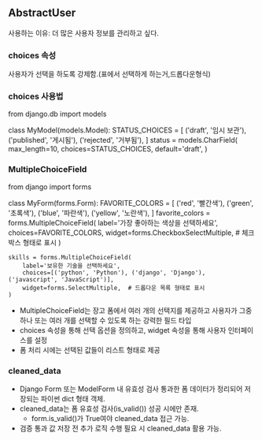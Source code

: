 ## AbstractUser

사용하는 이유: 더 많은 사용자 정보를 관리하고 싶다.

### choices 속성
사용자가 선택을 하도록 강제함.(표에서 선택하게 하는거,드롭다운형식)

### choices 사용법
from django.db import models

class MyModel(models.Model):
    STATUS_CHOICES = [
        ('draft', '임시 보관'),
        ('published', '게시됨'),
        ('rejected', '거부됨'),
    ]
    status = models.CharField(
        max_length=10,
        choices=STATUS_CHOICES,
        default='draft',
    )

### MultipleChoiceField
from django import forms

class MyForm(forms.Form):
    FAVORITE_COLORS = [
        ('red', '빨간색'),
        ('green', '초록색'),
        ('blue', '파란색'),
        ('yellow', '노란색'),
    ]
    favorite_colors = forms.MultipleChoiceField(
        label='가장 좋아하는 색상을 선택하세요',
        choices=FAVORITE_COLORS,
        widget=forms.CheckboxSelectMultiple,  # 체크박스 형태로 표시
    )

    skills = forms.MultipleChoiceField(
        label='보유한 기술을 선택하세요',
        choices=[('python', 'Python'), ('django', 'Django'), ('javascript', 'JavaScript')],
        widget=forms.SelectMultiple,  # 드롭다운 목록 형태로 표시
    )

- MultipleChoiceField는 장고 폼에서 여러 개의 선택지를 제공하고 사용자가 그중 하나 또는 여러 개를 선택할 수 있도록 하는 강력한 필드 타입
- choices 속성을 통해 선택 옵션을 정의하고, widget 속성을 통해 사용자 인터페이스를 설정
- 폼 처리 시에는 선택된 값들이 리스트 형태로 제공

### cleaned_data

- Django Form 또는 ModelForm 내 유효성 검사 통과한 폼 데이터가 정리되어 저장되는 파이썬 dict 형태 객체.
- cleaned_data는 폼 유효성 검사(is_valid()) 성공 시에만 존재.
    - form.is_valid()가 True여야 cleaned_data 접근 가능.
- 검증 통과 값 저장 전 추가 로직 수행 필요 시 cleaned_data 활용 가능.